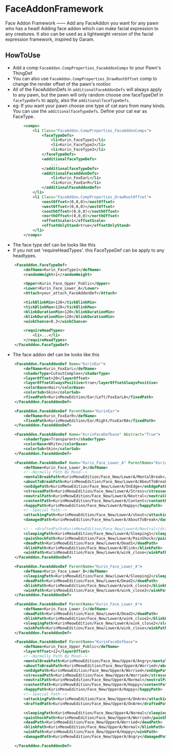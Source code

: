 # FaceAddonFramework
Face Addon Framework —— Add any FaceAddon you want for any pawn who has a head!
Adding face addon which can make facial expression to any creatures. It also can be used as a lightweight version of the facial expression framework, inspired by Garam.

## HowToUse
- Add a comp `FaceAddon.CompProperties_FaceAddonComps` to your Pawn's ThingDef
- You can also use `FaceAddon.CompProperties_DrawRootOffset` comp to change the render offset of the pawn's rootloc
- All of the FaceAddonDefs in `additionalFaceAddonDefs` will always apply to any pawn, but the pawn will only random choose one faceTypeDef in `faceTypeDefs` to apply, also the `additionalfaceTypeDefs`. 
- eg: If you want your pawn choose one type of cat ears from many kinds. You can use the `additionalfaceTypeDefs`. Define your cat ear as FaceType.
```xml
		<comps>
			<li Class="FaceAddon.CompProperties_FaceAddonComps">
				<faceTypeDefs>
					<li>Kurin_FaceType1</li>
					<li>Kurin_FaceType2</li>
					<li>Kurin_FaceType3</li>
				</faceTypeDefs>
				<additionalfaceTypeDefs>
					...
				</additionalfaceTypeDefs>
				<additionalFaceAddonDefs>
					<li>Kurin_FoxEarL</li>
					<li>Kurin_FoxEarR</li>
				</additionalFaceAddonDefs>
			</li>
			<li Class="FaceAddon.CompProperties_DrawRootOffset">
				<eastOffset>(0,0,0)</eastOffset>
				<westOffset>(0,0,0)</westOffset>
				<southOffset>(0,0,0)</southOffset>
				<northOffset>(0,0,0)</northOffset>
				<offsetScale>1</offsetScale>
				<offsetOnlyStand>true</offsetOnlyStand>
			</li>
		</comps>
```

- The face type def can be looks like this
- If you not set 'requireHeadTypes'. this FaceTypeDef can be apply to any headtypes.
```xml
	<FaceAddon.FaceTypeDef>
		<defName>Kurin_FaceType1</defName>
		<randomWeight>1</randomWeight>

		<Upper>Kurin_Face_Upper_Public</Upper>
		<Lower>Kurin_Face_Lower_A</Lower>
		<Attach>your_attach_FaceAddonDef</Attach>

		<tickBlinkMin>120</tickBlinkMin>
		<tickBlinkMax>120</tickBlinkMax>
		<blinkDurationMin>120</blinkDurationMin>
		<blinkDurationMin>120</blinkDurationMin>
		<winkChance>0.3</winkChance>

		<requireHeadTypes>
			<li>...</li>
		</requireHeadTypes>
	</FaceAddon.FaceTypeDef>
```

- The face addon def can be looks like this
```xml
	<FaceAddon.FaceAddonDef Name="KurinEar">
		<defName>Kurin_FoxEarL</defName>
		<shaderType>CutoutComplex</shaderType>
		<layerOffset>20</layerOffset>
		<layerOffsetAlwaysPositive>true</layerOffsetAlwaysPositive>
		<colorBase>Hair</colorBase>
		<colorSub>Skin</colorSub>
		<fixedPath>KurinMeowEdition/Ear/Left/FoxEarLA</fixedPath>
	</FaceAddon.FaceAddonDef>

	<FaceAddon.FaceAddonDef ParentName="KurinEar">
		<defName>Kurin_FoxEarR</defName>
		<fixedPath>KurinMeowEdition/Ear/Right/FoxEarRA</fixedPath>
	</FaceAddon.FaceAddonDef>

	<FaceAddon.FaceAddonDef Name="KurinFaceDefbase" Abstract="True">
		<shaderType>Transparent</shaderType>
		<colorBase>White</colorBase>
		<colorSub>Skin</colorSub>
	</FaceAddon.FaceAddonDef>

	<FaceAddon.FaceAddonDef Name="Kurin_Face_Lower_A" ParentName="KurinFaceDefbase">
		<defName>Kurin_Face_Lower_A</defName>
		<!--Normally Path By Mood-->
		<mentalBreakPath>KurinMeowEdition/Face_New/LowerA/MentalBreak</mentalBreakPath>
		<aboutToBreakPath>KurinMeowEdition/Face_New/LowerA/AboutToBreak</aboutToBreakPath>
		<onEdgePath>KurinMeowEdition/Face_New/LowerA/OnEdge</onEdgePath>
		<stressedPath>KurinMeowEdition/Face_New/LowerA/Stress</stressedPath>
		<neutralPath>KurinMeowEdition/Face_New/LowerA/Neutral</neutralPath>
		<contentPath>KurinMeowEdition/Face_New/LowerA/Content</contentPath>
		<happyPath>KurinMeowEdition/Face_New/LowerA/Happy</happyPath>
		<!--Special Path-->
		<attackingPath>KurinMeowEdition/Face_New/LowerA/shout</attackingPath>
		<damagedPath>KurinMeowEdition/Face_New/LowerA/AboutToBreak</damagedPath>

		<!-- <draftedPath>KurinMeowEdition/Face_New/LowerA/Neutral</draftedPath> -->
		<sleepingPath>KurinMeowEdition/Face_New/LowerA/Sleeping1</sleepingPath>
		<painShockPath>KurinMeowEdition/Face_New/LowerA/PainShock</painShockPath>
		<deadPath>KurinMeowEdition/Face_New/LowerA/Dead1</deadPath>
		<blinkPath>KurinMeowEdition/Face_New/LowerA/Blink</blinkPath>
		<winkPath>KurinMeowEdition/Face_New/LowerA/wink_close</winkPath>
	</FaceAddon.FaceAddonDef>

	<FaceAddon.FaceAddonDef ParentName="Kurin_Face_Lower_A">
		<defName>Kurin_Face_Lower_B</defName>
		<sleepingPath>KurinMeowEdition/Face_New/LowerA/Sleeping2</sleepingPath>
		<deadPath>KurinMeowEdition/Face_New/LowerA/Dead2</deadPath>
		<blinkPath>KurinMeowEdition/Face_New/LowerA/wink_close2</blinkPath>
		<winkPath>KurinMeowEdition/Face_New/LowerA/wink_close2</winkPath>
	</FaceAddon.FaceAddonDef>

	<FaceAddon.FaceAddonDef ParentName="Kurin_Face_Lower_A">
		<defName>Kurin_Face_Lower_C</defName>
		<deadPath>KurinMeowEdition/Face_New/LowerA/Dead2</deadPath>
		<blinkPath>KurinMeowEdition/Face_New/LowerA/wink_close2</blinkPath>
		<sleepingPath>KurinMeowEdition/Face_New/LowerA/wink_close2</sleepingPath>
		<winkPath>KurinMeowEdition/Face_New/LowerA/wink_close</winkPath>
	</FaceAddon.FaceAddonDef>

	<FaceAddon.FaceAddonDef ParentName="KurinFaceDefbase">
		<defName>Kurin_Face_Upper_Public</defName>
		<layerOffset>12</layerOffset>
		<!--Normally Path By Mood-->
		<mentalBreakPath>KurinMeowEdition/Face_New/UpperA/Angry</mentalBreakPath>
		<aboutToBreakPath>KurinMeowEdition/Face_New/UpperA/Worried</aboutToBreakPath>
		<onEdgePath>KurinMeowEdition/Face_New/UpperA/Worried</onEdgePath>
		<stressedPath>KurinMeowEdition/Face_New/UpperA/Worried</stressedPath>
		<neutralPath>KurinMeowEdition/Face_New/UpperA/Normal</neutralPath>
		<contentPath>KurinMeowEdition/Face_New/UpperA/Happy</contentPath>
		<happyPath>KurinMeowEdition/Face_New/UpperA/Happy</happyPath>
		<!--Special Path-->
		<attackingPath>KurinMeowEdition/Face_New/UpperA/OnArm</attackingPath>
		<draftedPath>KurinMeowEdition/Face_New/UpperA/OnArm</draftedPath>

		<sleepingPath>KurinMeowEdition/Face_New/UpperA/Normal</sleepingPath>
		<painShockPath>KurinMeowEdition/Face_New/UpperA/Worried</painShockPath>
		<deadPath>KurinMeowEdition/Face_New/UpperA/Worried</deadPath>
		<blinkPath>KurinMeowEdition/Face_New/UpperA/Normal</blinkPath>
		<winkPath>KurinMeowEdition/Face_New/UpperA/Happy</winkPath>
		<damagedPath>KurinMeowEdition/Face_New/UpperA/Angry</damagedPath>

	</FaceAddon.FaceAddonDef>
	
```